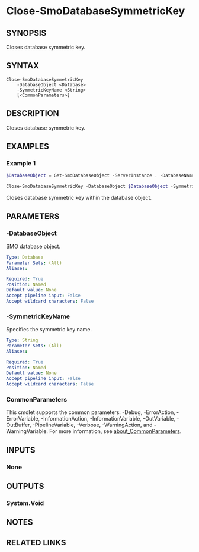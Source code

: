 ﻿---
external help file: SqlServerTools-help.xml
Module Name: SqlServerTools
online version:
schema: 2.0.0
---

# Close-SmoDatabaseSymmetricKey

## SYNOPSIS
Closes database symmetric key.

## SYNTAX

```
Close-SmoDatabaseSymmetricKey
	-DatabaseObject <Database>
	-SymmetricKeyName <String>
	[<CommonParameters>]
```

## DESCRIPTION
Closes database symmetric key.

## EXAMPLES

### Example 1
```powershell
$DatabaseObject = Get-SmoDatabaseObject -ServerInstance . -DatabaseName AdventureWorks

Close-SmoDatabaseSymmetricKey -DatabaseObject $DatabaseObject -SymmetricKeyName MySymmetricKey
```

Closes database symmetric key within the database object.

## PARAMETERS

### -DatabaseObject
SMO database object.

```yaml
Type: Database
Parameter Sets: (All)
Aliases:

Required: True
Position: Named
Default value: None
Accept pipeline input: False
Accept wildcard characters: False
```

### -SymmetricKeyName
Specifies the symmetric key name.

```yaml
Type: String
Parameter Sets: (All)
Aliases:

Required: True
Position: Named
Default value: None
Accept pipeline input: False
Accept wildcard characters: False
```

### CommonParameters
This cmdlet supports the common parameters: -Debug, -ErrorAction, -ErrorVariable, -InformationAction, -InformationVariable, -OutVariable, -OutBuffer, -PipelineVariable, -Verbose, -WarningAction, and -WarningVariable. For more information, see [about_CommonParameters](http://go.microsoft.com/fwlink/?LinkID=113216).

## INPUTS

### None

## OUTPUTS

### System.Void

## NOTES

## RELATED LINKS
